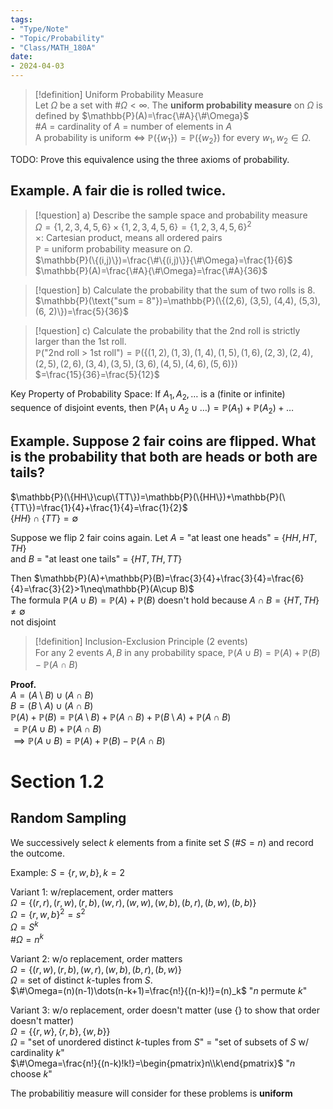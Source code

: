 ```yaml
---
tags:
- "Type/Note"
- "Topic/Probability"
- "Class/MATH_180A"
date:
- 2024-04-03
---
```

> [!definition] Uniform Probability Measure  
> Let $\Omega$ be a set with $\#\Omega < \infty$. The **uniform probability measure** on $\Omega$ is defined by $\mathbb{P}(A)=\frac{\#A}{\#\Omega}$  
> $\#A$ = cardinality of $A$ = number of elements in $A$  
> A probability is uniform $\iff$ $\mathbb{P}(\{w_1\})=\mathbb{P}(\{w_2\})$ for every $w_1,w_2\in\Omega$.  

TODO: Prove this equivalence using the three axioms of probability.  

## Example. A fair die is rolled twice.  

> [!question] a) Describe the sample space and probability measure  
> $\Omega=\{1,2,3,4,5,6\}\times\{1,2,3,4,5,6\}=\{1,2,3,4,5,6\}^2$  
> $\times$: Cartesian product, means all ordered pairs  
> $\mathbb{P}$ = uniform probability measure on $\Omega$.  
> $\mathbb{P}(\{(i,j)\})=\frac{\#\{(i,j)\}}{\#\Omega}=\frac{1}{6}$  
> $\mathbb{P}(A)=\frac{\#A}{\#\Omega}=\frac{\#A}{36}$  

> [!question] b) Calculate the probability that the sum of two rolls is 8.  
> $\mathbb{P}(\text{"sum = 8"})=\mathbb{P}(\{(2,6), (3,5), (4,4), (5,3), (6, 2)\})=\frac{5}{36}$  

> [!question] c) Calculate the probability that the 2nd roll is strictly larger than the 1st roll.  
> $\mathbb{P}(\text{"2nd roll > 1st roll"})=\mathbb{P}(\{(1,2), (1,3), (1,4), (1,5), (1,6), (2,3), (2,4), (2,5), (2,6), (3,4), (3,5), (3,6), (4,5), (4,6), (5,6)\})$  
> $=\frac{15}{36}=\frac{5}{12}$  

Key Property of Probability Space: If $A_1,A_2,\dots$ is a (finite or infinite) sequence of disjoint events, then $\mathbb{P}(A_1\cup A_2\cup\dots)=\mathbb{P}(A_1)+\mathbb{P}(A_2)+\dots$  

## Example. Suppose 2 fair coins are flipped. What is the probability that both are heads or both are tails?  

$\mathbb{P}(\{HH\}\cup\{TT\})=\mathbb{P}(\{HH\})+\mathbb{P}(\{TT\})=\frac{1}{4}+\frac{1}{4}=\frac{1}{2}$  
$\{HH\}\cap\{TT\}=\emptyset$  

Suppose we flip 2 fair coins again. Let $A$ = "at least one heads" = $\{HH,HT,TH\}$  
and $B$ = "at least one tails" = $\{HT,TH,TT\}$  

Then $\mathbb{P}(A)+\mathbb{P}(B)=\frac{3}{4}+\frac{3}{4}=\frac{6}{4}=\frac{3}{2}>1\neq\mathbb{P}(A\cup B)$  
The formula $\mathbb{P}(A\cup B)=\mathbb{P}(A)+\mathbb{P}(B)$ doesn't hold because $A\cap B=\{HT,TH\}\neq\emptyset$  
not disjoint  

> [!definition] Inclusion-Exclusion Principle (2 events)  
> For any 2 events $A,B$ in any probability space, $\mathbb{P}(A\cup B)=\mathbb{P}(A)+\mathbb{P}(B)-\mathbb{P}(A\cap B)$  

**Proof.**  
$A=(A\setminus B)\cup(A\cap B)$  
$B=(B\setminus A)\cup(A\cap B)$  
$\mathbb{P}(A)+\mathbb{P}(B)=\mathbb{P}(A\setminus B)+\mathbb{P}(A\cap B)+\mathbb{P}(B\setminus A)+\mathbb{P}(A\cap B)$  
$=\mathbb{P}(A\cup B)+\mathbb{P}(A\cap B)$  
$\implies\mathbb{P}(A\cup B)=\mathbb{P}(A)+\mathbb{P}(B)-\mathbb{P}(A\cap B)$  

# Section 1.2  

## Random Sampling  

We successively select $k$ elements from a finite set $S$ ($\# S=n$) and record the outcome.  

Example: $S=\{r,w,b\},k=2$  

Variant 1: w/replacement, order matters  
$\Omega=\{(r,r),(r,w),(r,b),(w,r),(w,w),(w,b),(b,r),(b,w),(b,b)\}$  
$\Omega=\{r,w,b\}^2=s^2$  
$\Omega=S^k$  
$\#\Omega=n^k$  

Variant 2: w/o replacement, order matters  
$\Omega=\{(r,w),(r,b),(w,r),(w,b),(b,r),(b,w)\}$  
$\Omega$ = set of distinct $k$-tuples from $S$.  
$\#\Omega=(n)(n-1)\dots(n-k+1)=\frac{n!}{(n-k)!}=(n)_k$ "$n$ permute $k$"  

Variant 3: w/o replacement, order doesn't matter (use $\{\}$ to show that order doesn't matter)  
$\Omega=\{\{r,w\},\{r,b\},\{w,b\}\}$  
$\Omega$ = "set of unordered distinct $k$-tuples from $S$" = "set of subsets of $S$ w/ cardinality $k$"  
$\#\Omega=\frac{n!}{(n-k)!k!}=\begin{pmatrix}n\\k\end{pmatrix}$ "$n$ choose $k$"  

The probabilitiy measure will consider for these problems is **uniform**  
